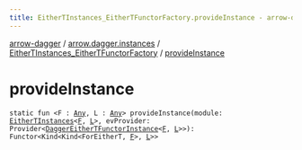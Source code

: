 ```yaml
---
title: EitherTInstances_EitherTFunctorFactory.provideInstance - arrow-dagger
---
```


[arrow-dagger](../../index.html) / [arrow.dagger.instances](../index.html) / [EitherTInstances_EitherTFunctorFactory](index.html) / [provideInstance](./provide-instance.html)

# provideInstance

`static fun <F : `[`Any`](https://kotlinlang.org/api/latest/jvm/stdlib/kotlin/-any/index.html)`, L : `[`Any`](https://kotlinlang.org/api/latest/jvm/stdlib/kotlin/-any/index.html)`> provideInstance(module: `[`EitherTInstances`](../-either-t-instances/index.html)`<`[`F`](provide-instance.html#F)`, `[`L`](provide-instance.html#L)`>, evProvider: Provider<`[`DaggerEitherTFunctorInstance`](../-dagger-either-t-functor-instance/index.html)`<`[`F`](provide-instance.html#F)`, `[`L`](provide-instance.html#L)`>>): Functor<Kind<Kind<ForEitherT, `[`F`](provide-instance.html#F)`>, `[`L`](provide-instance.html#L)`>>`